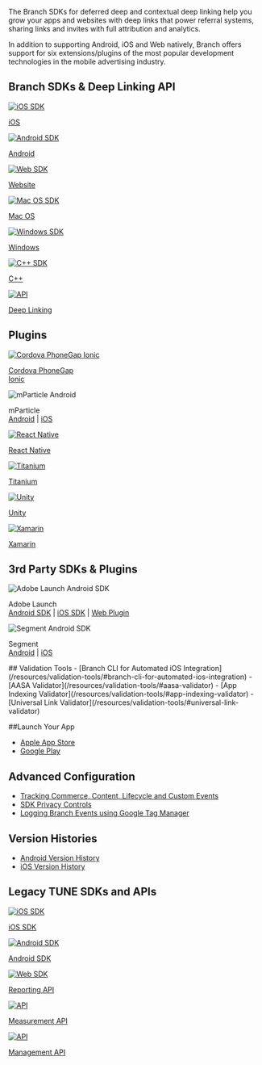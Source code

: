 The Branch SDKs for deferred deep and contextual deep linking help you grow your apps and websites with deep links that power referral systems, sharing links and invites with full attribution and analytics.

In addition to supporting Android, iOS and Web natively, Branch offers support for six extensions/plugins of the most popular development technologies in the mobile advertising industry.

## Branch SDKs & Deep Linking API
<!-- native sdk -->
<div class="nav-wrap flex-wrap">
  <a href="/apps/ios/">
    <img src="../../../_assets/img/pages/resources/sdk-resources/apple-logo.png" alt="iOS SDK"/>
    <p>iOS</p>
  </a>
  <a href="/apps/android/">
  <img src="../../../_assets/img/pages/resources/sdk-resources/android-logo.png" alt="Android SDK"/>
  <p>Android</p>
  </a>
  <a href="/web/integrate/">
    <img src="../../../_assets/img/pages/resources/sdk-resources/website-logo.png" alt="Web SDK"/>
    <p>Website</p>
  </a>
  <a href="/apps/mac-os/">
    <img src="../../../_assets/img/pages/resources/sdk-resources/mac-osx-logo.png" alt="Mac OS SDK"/>
    <p>Mac OS</p>
  </a>
  <a href="/apps/windows-csharp/">
    <img src="../../../_assets/img/pages/resources/sdk-resources/windows-logo.png" alt="Windows SDK"/>
    <p>Windows</p>
  </a>
  <a href="/apps/windows-c++/">
    <img src="../../../_assets/img/pages/resources/sdk-resources/c++logo.png" alt="C++ SDK"/>
    <p>C++</p>
  </a>
  <a href="/apps/deep-linking-api/">
    <img src="../../../_assets/img/pages/resources/sdk-resources/api-logo.png" alt="API"/>
    <p>Deep Linking</p>
  </a>
</div>

## Plugins
<!--/ native sdk -->
<div class="nav-wrap flex-wrap">
  <a href="/apps/cordova-phonegap-ionic/">
    <img src="../../../_assets/img/pages/resources/sdk-resources/cordova-logo.png" alt="Cordova PhoneGap Ionic" />
    <p>Cordova PhoneGap<br>Ionic</p>
  </a>
  <div>
    <img src="../../../_assets/img/pages/resources/sdk-resources/mparticle.png" alt="mParticle Android" />
    <p>mParticle<br/><a href="/apps/mparticle-android-v5/">Android</a> | <a href="/apps/mparticle-ios-v7/">iOS</a></p>
  </div>
  <a href="/apps/react-native/">
    <img src="../../../_assets/img/pages/resources/sdk-resources/native-logo.png" alt="React Native" />
    <p>React Native</p>
  </a>
  <a href="/apps/titanium/">
    <img src="../../../_assets/img/pages/resources/sdk-resources/titanium-logo.png" alt="Titanium" />
    <p>Titanium</p>
  </a>
  <a href="/apps/unity/">
    <img src="../../../_assets/img/pages/resources/sdk-resources/unity-b-logo.png" alt="Unity" />
    <p>Unity</p>
  </a>
  <a href="/apps/xamarin/">
    <img src="../../../_assets/img/pages/resources/sdk-resources/xamarin-logo.png" alt="Xamarin" />
    <p>Xamarin</p>
  </a>
</div>

## 3rd Party SDKs & Plugins
<!-- SDK Integrations -->
<div class="nav-wrap flex-wrap">
  <div>
    <img src="../../../_assets/img/pages/resources/sdk-resources/adobe-launch.png" alt="Adobe Launch Android SDK" />
    <p>Adobe Launch<br><a href="/apps/adobe-launch-android/">Android SDK</a> | <a href="/apps/adobe-launch-ios/">iOS SDK</a> | <a href="/apps/adobe-launch-web-plugin/">Web Plugin</a></p>
  </div>
  <div>
    <img src="../../../_assets/img/pages/resources/sdk-resources/segment-logo.png" alt="Segment Android SDK" />
    <p>Segment<br><a href="/apps/segment-android/">Android</a> | <a href="/apps/segment-ios/">iOS</a></p>
  </div>
</div>
<!--/ SDK Integrations -->
## Validation Tools
- [Branch CLI for Automated iOS Integration](/resources/validation-tools/#branch-cli-for-automated-ios-integration)
- [AASA Validator](/resources/validation-tools/#aasa-validator)
- [App Indexing Validator](/resources/validation-tools/#app-indexing-validator)
- [Universal Link Validator](/resources/validation-tools/#universal-link-validator)

##Launch Your App
- [Apple App Store](/apps/ios-launch)
- [Google Play](/apps/android-launch)

## Advanced Configuration
- [Tracking Commerce, Content, Lifecycle and Custom Events](/apps/v2event)
- [SDK Privacy Controls](/apps/sdk-privacy-controls)
- [Logging Branch Events using Google Tag Manager](/apps/logging-branch-events-using-google-tag-manager)

## Version Histories
- [Android Version History](/version-histories/android-version-history)
- [iOS Version History](/version-histories/ios-version-history)

## Legacy TUNE SDKs and APIs
<div class="nav-wrap flex-wrap">
  <a href="https://tune.docs.branch.io/sdk/ios-quick-start/">
    <img src="../../../_assets/img/pages/resources/sdk-resources/apple-logo.png" alt="iOS SDK"/>
    <p>iOS SDK</p>
  </a>
  <a href="https://tune.docs.branch.io/sdk/android-quick-start/">
  <img src="../../../_assets/img/pages/resources/sdk-resources/android-logo.png" alt="Android SDK"/>
  <p>Android SDK</p>
  </a>
  <a href="https://tune.docs.branch.io/reporting/">
    <img src="../../../_assets/img/pages/resources/sdk-resources/api-logo.png" alt="Web SDK"/>
    <p>Reporting API</p>
  </a>
  <a href="https://tune.docs.branch.io/measurement/">
    <img src="../../../_assets/img/pages/resources/sdk-resources/api-logo.png" alt="API"/>
    <p>Measurement API</p>
  </a>
  <a href="https://tune.docs.branch.io/management/">
    <img src="../../../_assets/img/pages/resources/sdk-resources/api-logo.png" alt="API"/>
    <p>Management API</p>
  </a>
</div>
